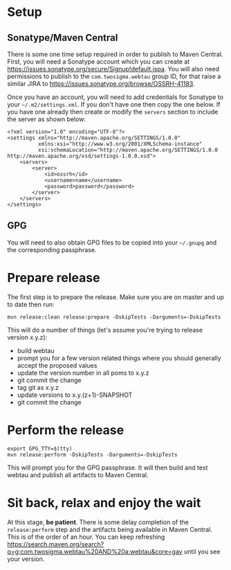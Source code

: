 # Setup

## Sonatype/Maven Central

There is some one time setup required in order to publish to Maven Central.  First, you will need a Sonatype account which
you can create at https://issues.sonatype.org/secure/Signup!default.jspa.  You will also need permissions to publish to
the `com.twosigma.webtau` group ID, for that raise a similar JIRA to https://issues.sonatype.org/browse/OSSRH-41183.

Once you have an account, you will need to add credentials for Sonatype to your `~/.m2/settings.xml`.  If you don't have
one then copy the one below.  If you have one already then create or modify the `servers` section to include the server
as shown below:

```
<?xml version="1.0" encoding="UTF-8"?>
<settings xmlns="http://maven.apache.org/SETTINGS/1.0.0"
          xmlns:xsi="http://www.w3.org/2001/XMLSchema-instance"
          xsi:schemaLocation="http://maven.apache.org/SETTINGS/1.0.0 http://maven.apache.org/xsd/settings-1.0.0.xsd">
    <servers>
        <server>
            <id>ossrh</id>
            <username>name</username>
            <password>password</password>
        </server>
    </servers>
</settings>
```

## GPG

You will need to also obtain GPG files to be copied into your `~/.gnupg` and the corresponding passphrase.


# Prepare release

The first step is to prepare the release.  Make sure you are on master and up to date then run:

```
mvn release:clean release:prepare -DskipTests -Darguments=-DskipTests
```

This will do a number of things (let's assume you're trying to release version x.y.z):
* build webtau
* prompt you for a few version related things where you should generally accept the proposed values
* update the version number in all poms to x.y.z
* git commit the change
* tag git as x.y.z
* update versions to x.y.(z+1)-SNAPSHOT
* git commit the change

# Perform the release

```
export GPG_TTY=$(tty)
mvn release:perform -DskipTests -Darguments=-DskipTests
```

This will prompt you for the GPG passphrase.  It will then build and test webtau and publish all artifacts to Maven Central.

# Sit back, relax and enjoy the wait

At this stage, **be patient**.  There is some delay completion of the `release:perform` step and the artifacts being
available in Maven Central.  This is of the order of an hour.  You can keep refreshing https://search.maven.org/search?q=g:com.twosigma.webtau%20AND%20a:webtau&core=gav
until you see your version.

